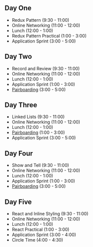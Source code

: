 ## Day One

* Redux Pattern (9:30 - 11:00)
* Online Networking (11:00 - 12:00)
* Lunch (12:00 - 1:00)
* Redux Pattern Practical (1:00 - 3:00)
* Application Sprint (3:00 - 5:00)

## Day Two

* Record and Review (9:30 - 11:00)
* Online Networking (11:00 - 12:00)
* Lunch (12:00 - 1:00)
* Application Sprint (1:00 - 3:00)
* [Pairboarding](https://github.com/appacademy/graduated-job_seeker-program/tree/master/pairboarding-problems) (3:00 - 5:00)

## Day Three

* Linked Lists (9:30 - 11:00)
* Online Networking (11:00 - 12:00)
* Lunch (12:00 - 1:00)
* [Pairboarding](https://github.com/appacademy/graduated-job_seeker-program/tree/master/pairboarding-problems) (1:00 - 3:00)
* Application Sprint (3:00 - 5:00)

## Day Four

* Show and Tell (9:30 - 11:00)
* Online Networking (11:00 - 12:00)
* Lunch (12:00 - 1:00)
* Application Sprint (1:00 - 3:00)
* [Pairboarding](https://github.com/appacademy/graduated-job_seeker-program/tree/master/pairboarding-problems) (3:00 - 5:00)

## Day Five

* React and Inline Styling (9:30 - 11:00)
* Online Networking (11:00 - 12:00)
* Lunch (12:00 - 1:00)
* React Practical (1:00 - 3:00)
* Application Sprint (3:00 - 4:00)
* Circle Time (4:00 - 4:30)
